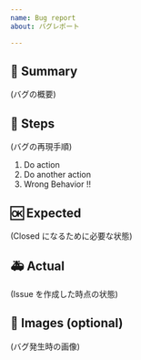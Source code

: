 ```yaml
---
name: Bug report
about: バグレポート

---
```


## 🐛 Summary

(バグの概要)

## 👀 Steps

(バグの再現手順)

1. Do action
2. Do another action
3. Wrong Behavior !!

## 🆗 Expected

(Closed になるために必要な状態)

## 🚑 Actual

(Issue を作成した時点の状態)

## 📎 Images (optional)

(バグ発生時の画像)